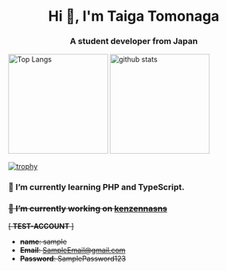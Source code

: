 <h1 align="center">Hi 👋, I'm Taiga Tomonaga</h1>
<h3 align="center">A student developer from Japan</h3>

<p align="left"> 
  <img alt="Top Langs" height="200px" src="https://github-readme-stats.vercel.app/api/top-langs/?username=Litmus4883&show_icons=true" />
  <img alt="github stats" height="200px" src="https://github-readme-stats.vercel.app/api?username=Litmus4883&show_icons=ture" />
</p>

[![trophy](https://github-profile-trophy.vercel.app/?username=Litmus4883)](https://github.com/Litmus4883/github-profile-trophy)

### 🌱 I’m currently learning **PHP** and **TypeScript**.


### ~~🔭 I’m currently working on [kenzennasns](https://kenzennasns-4a60d61cd13b.herokuapp.com/login)~~

~~[ **TEST-ACCOUNT** ]~~

- ~~**name**: sample~~
- ~~**Email**: SampleEmail@gmail.com~~
- ~~**Password**: SamplePassword123~~


<!--
**Litmus4883/Litmus4883** is a ✨ _special_ ✨ repository because its `README.md` (this file) appears on your GitHub profile.

Here are some ideas to get you started:

- 🔭 I’m currently working on ...
- 🌱 I’m currently learning ...
- 👯 I’m looking to collaborate on ...
- 🤔 I’m looking for help with ...
- 💬 Ask me about ...
- 📫 How to reach me: ...
- 😄 Pronouns: ...
- ⚡ Fun fact: ...
-->
